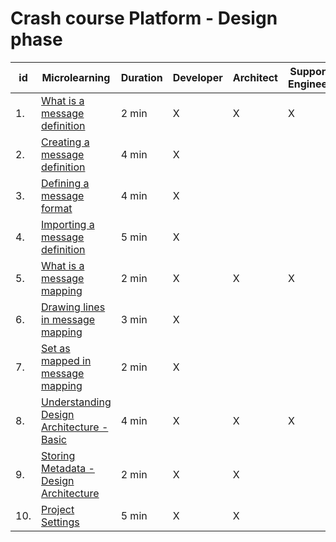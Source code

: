 # Crash course Platform - Design phase

| id | Microlearning | Duration | Developer | Architect | Support<br>Engineer |
| ---- | ---- | ---- | ---- | ---- | ---- |
|1. |[What is a message definition](crashcourse-platform-design-what-is-a-message-definition.md)| 2 min | X | X | X |
|2. |[Creating a message definition](crashcourse-platform-design-creating-a-message-definition.md)| 4 min | X | | |
|3. |[Defining a message format](crashcourse-platform-design-defining-a-message-format.md)| 4 min | X | | |
|4. |[Importing a message definition](crashcourse-platform-design-import-message-definition.md)| 5 min | X | | | 
|5. |[What is a message mapping](crashcourse-platform-design-what-is-a-message-mapping.md)| 2 min | X | X | X |
|6. |[Drawing lines in message mapping](crashcourse-platform-design-drawing-lines-in-message-mapping.md)| 3 min | X | | |
|7. |[Set as mapped in message mapping](crashcourse-platform-design-set-as-mapped-in-message-mapping.md)| 2 min | X | | |
|8. |[Understanding Design Architecture - Basic](crashcourse-platform-design-understanding-design-architecture-basic.md)| 4 min | X | X | X |
|9. |[Storing Metadata - Design Architecture](crashcourse-platform-design-storing-metadata.md)| 2 min | X | X | |
|10. |[Project Settings](crashcourse-platform-design-project-settings.md)| 5 min | X | X | |
